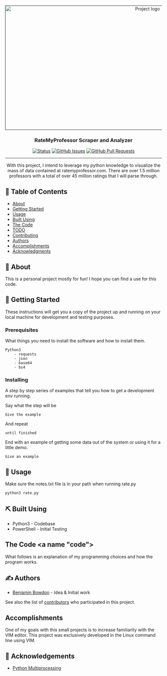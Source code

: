 <p align="center">
  <a href="" rel="noopener">
 <img width=900px height=400px src="https://fitchburgpoint.com/wp-content/uploads/2021/03/finalprofessorratings-900x506.png" alt="Project logo"></a>
</p>

<h3 align="center">RateMyProfessor Scraper and Analyzer</h3>

<div align="center">

  [![Status](https://img.shields.io/badge/status-active-success.svg)]() 
  [![GitHub Issues](https://img.shields.io/github/issues/kylelobo/The-Documentation-Compendium.svg)](https://github.com/BBowdon/RateMyProfessor/issues)
  [![GitHub Pull Requests](https://img.shields.io/github/issues-pr/kylelobo/The-Documentation-Compendium.svg)](https://github.com/BBowdon/RateMyProfessor/pulls)

</div>

---

<p align="center">With this project, I intend to leverage my python knowledge to visualize the mass of data contained at ratemyprofessor.com. There are over 1.5 million professors with a total of over 45 million ratings that I will parse through.
    <br> 
</p>

## 📝 Table of Contents
- [About](#about)
- [Getting Started](#getting_started)
- [Usage](#usage)
- [Built Using](#built_using)
- [The Code](#code)
- [TODO](../TODO.md)
- [Contributing](../CONTRIBUTING.md)
- [Authors](#authors)
- [Accomplishments](#accomplishments)
- [Acknowledgments](#acknowledgement)

## 🧐 About <a name = "about"></a>
This is a personal project mostly for fun! I hope you can find a use for this code.

## 🏁 Getting Started <a name = "getting_started"></a>
These instructions will get you a copy of the project up and running on your local machine for development and testing purposes.

### Prerequisites
What things you need to install the software and how to install them.


```
Python3
	- requests
	- json
	- base64
	- bs4
```

### Installing
A step by step series of examples that tell you how to get a development env running.

Say what the step will be

```
Give the example
```

And repeat

```
until finished
```

End with an example of getting some data out of the system or using it for a little demo.

```
Give an example
```

## 🎈 Usage <a name="usage"></a>
Make sure the notes.txt file is in your path when running rate.py
```py
python3 rate.py
```

## ⛏️ Built Using <a name = "built_using"></a>
- Python3 - Codebase
- PowerShell - Initial Testing

## The Code <a name "code"></a>
What follows is an explanation of my programming choices and how the program works.  

## ✍️ Authors <a name = "authors"></a>
- [Benjamin Bowdon](https://github.com/BBowdon) - Idea & Initial work

See also the list of [contributors](https://github.com/kylelobo/The-Documentation-Compendium/contributors) who participated in this project.

## Accomplishments <a name = "accomplishments"></a>
One of my goals with this small projects is to increase familiarity with the VIM editor. This project was exclusively developed in the Linux command line using VIM.

## 🎉 Acknowledgements <a name = "acknowledgement"></a>
- [Python Multiprocessing](https://rednafi.github.io/digressions/python/2020/04/21/python-concurrent-futures.html)
